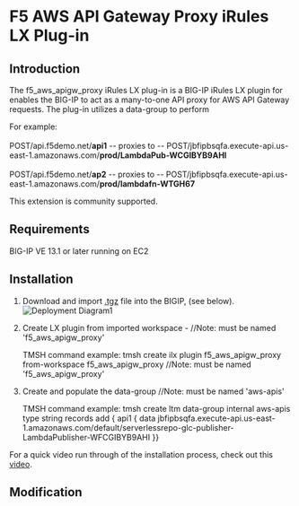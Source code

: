 # F5 AWS API Gateway Proxy iRules LX Plug-in

## Introduction

The f5_aws_apigw_proxy iRules LX plug-in is a BIG-IP iRules LX plugin for enables the BIG-IP to act as a many-to-one API proxy for AWS API Gateway requests.  The plug-in utilizes a data-group to perform  

For example:<br><br>POST/api.f5demo.net/<b>api1</b>  -- proxies to -- POST/jbfipbsqfa.execute-api.us-east-1.amazonaws.com/<b>prod/LambdaPub-WCGIBYB9AHI</b>
        <br><br>POST/api.f5demo.net/<b>ap2</B>  -- proxies to -- POST/jbfipbsqfa.execute-api.us-east-1.amazonaws.com/<b>prod/lambdafn-WTGH67</b>

This extension is community supported.

## Requirements

BIG-IP VE 13.1 or later running on EC2

## Installation

1. Download and import [.tgz](https://github.com/gregcoward/f5-aws-apigw-proxy/releases/download/1.0.0/f5_aws_apigw_proxy.tgz) file into the BIGIP, (see below). 
![Deployment Diagram1](../images/impwrkspace.png) 
2. Create LX plugin from imported workspace   -  //Note: must be named 'f5_aws_apigw_proxy'
	
	TMSH command example: tmsh create ilx plugin f5_aws_apigw_proxy from-workspace f5_aws_apigw_proxy  //Note: must be named 'f5_aws_apigw_proxy'


3. Create and populate the data-group  //Note: must be named 'aws-apis'
	
	TMSH command example: tmsh create ltm data-group internal aws-apis type string records add { api1 { data jbfipbsqfa.execute-api.us-east-1.amazonaws.com/default/serverlessrepo-glc-publisher-LambdaPublisher-WFCGIBYB9AHI }}

For a quick video run through of the installation process, check out this [video](https://www.youtube.com/watch?v=lY-LQtkKu0o).
## Modification

</body>	
</HTML>